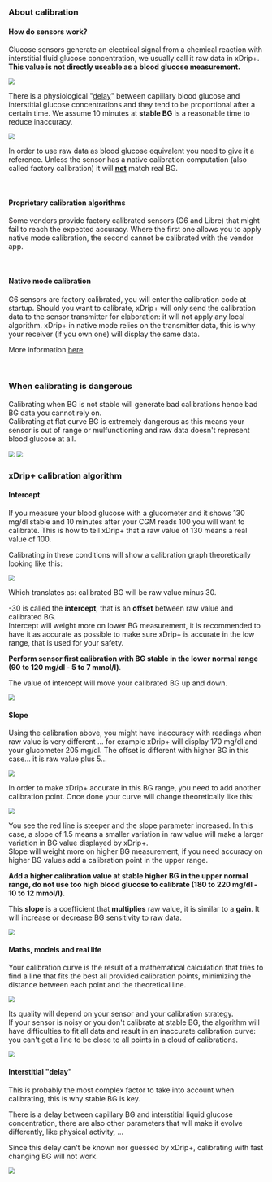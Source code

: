 ### About calibration

#### How do sensors work?

Glucose sensors generate an electrical signal from a chemical reaction with interstitial fluid glucose concentration, we usually call it raw data in xDrip+.  
**This value is not directly useable as a blood glucose measurement.**

<img src="../images/101-1.png" style="zoom:75%;" />

There is a physiological "[delay](https://pubmed.ncbi.nlm.nih.gov/20920428/)" between capillary blood glucose and interstitial glucose concentrations and they tend to be proportional after a certain time. We assume 10 minutes at **stable BG** is a reasonable time to reduce inaccuracy.

<img src="../images/101-2.png" style="zoom:75%;" />

In order to use raw data as blood glucose equivalent you need to give it a reference. Unless the sensor has a native calibration computation (also called factory calibration) it will **[not](https://www.liebertpub.com/doi/10.1089/dia.2016.0112)** match real BG.

</br>

#### Proprietary calibration algorithms

Some vendors provide factory calibrated sensors (G6 and Libre) that might fail to reach the expected accuracy. Where the first one allows you to apply native mode calibration, the second cannot be calibrated with the vendor app.

</br>

#### Native mode calibration

G6 sensors are factory calibrated, you will enter the calibration code at startup. Should you want to calibrate, xDrip+ will only send the calibration data to the sensor transmitter for elaboration: it will not apply any local algorithm. xDrip+ in native mode relies on the transmitter data, this is why your receiver (if you own one) will display the same data.

More information [here](https://navid200.github.io/xDrip/docs/Calibrate-G6.html).

</br>

### When calibrating is dangerous

Calibrating when BG is not stable will generate bad calibrations hence bad BG data you cannot rely on.  
Calibrating at flat curve BG is extremely dangerous as this means your sensor is out of range or mulfunctioning and raw data doesn't represent blood glucose at all.

<img src="../images/101-11.png" style="zoom:75%;" />

<img src="../images/101-12.png" style="zoom:75%;" />

</br>

### xDrip+ calibration algorithm

#### Intercept

If you measure your blood glucose with a glucometer and it shows 130 mg/dl stable and 10 minutes after your CGM reads 100 you will want to calibrate. This is how to tell xDrip+ that a raw value of 130 means a real value of 100.

Calibrating in these conditions will show a calibration graph theoretically looking like this:

<img src="../images/101-3.png" style="zoom:75%;" />

Which translates as: calibrated BG will be raw value minus 30.

-30 is called the **intercept**, that is an **offset** between raw value and calibrated BG.  
Intercept will weight more on lower BG measurement, it is recommended to have it as accurate as possible to make sure xDrip+ is accurate in the low range, that is used for your safety.

**Perform sensor first calibration with BG stable in the lower normal range (90 to 120 mg/dl - 5 to 7 mmol/l)**.

The value of intercept will move your calibrated BG up and down.

<img src="../images/101-4.png" style="zoom:75%;" />

</br>

#### Slope

Using the calibration above, you might have inaccuracy with readings when raw value is very different ... for example xDrip+ will display 170 mg/dl and your glucometer 205 mg/dl. The offset is different with higher BG in this case... it is raw value plus 5...

<img src="../images/101-5.png" style="zoom:75%;" />

In order to make xDrip+ accurate in this BG range, you need to add another calibration point. Once done your curve will change theoretically like this:

<img src="../images/101-6.png" style="zoom:75%;" />

You see the red line is steeper and the slope parameter increased. In this case, a slope of 1.5 means a smaller variation in raw value will make a larger variation in BG value displayed by xDrip+.  
Slope will weight more on higher BG measurement, if you need accuracy on higher BG values add a calibration point in the upper range.

**Add a higher calibration value at stable higher BG in the upper normal range, do not use too high blood glucose to calibrate (180 to 220 mg/dl - 10 to 12 mmol/l).**

This **slope** is a coefficient that **multiplies** raw value, it is similar to a **gain**. It will increase or decrease BG sensitivity to raw data.

<img src="../images/101-7.png" style="zoom:75%;" />

</br>

#### Maths, models and real life

Your calibration curve is the result of a mathematical calculation that tries to find a line that fits the best all provided calibration points, minimizing the distance between each point and the theoretical line.

<img src="../images/101-8.png" style="zoom:75%;" />

Its quality will depend on your sensor and your calibration strategy.  
If your sensor is noisy or you don't calibrate at stable BG, the algorithm will have difficulties to fit all data and result in an inaccurate calibration curve: you can't get a line to be close to all points in a cloud of calibrations.

<img src="../images/101-9.png" style="zoom:75%;" />

</br>

#### Interstitial "delay"

This is probably the most complex factor to take into account when calibrating, this is why stable BG is key.

There is a delay between capillary BG and interstitial liquid glucose concentration, there are also other parameters that will make it evolve differently, like physical activity, ...

Since this delay can't be known nor guessed by xDrip+, calibrating with fast changing BG will not work.

<img src="../images/101-10.png" style="zoom:75%;" />


